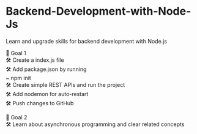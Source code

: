 # Backend-Development-with-Node-Js

Learn and upgrade skills for backend development with Node.js

🎯 Goal 1  
🛠️ Create a index.js file  
🛠️ Add package.json by running  
~ npm init  
🛠️ Create simple REST APIs and run the project  
🛠️ Add nodemon for auto-restart  
🛠️ Push changes to GitHub

🎯 Goal 2  
🛠️ Learn about asynchronous programming and clear related concepts
